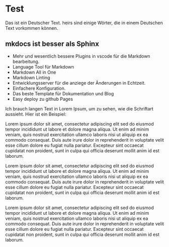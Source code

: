 # Test

Das ist ein Deutscher Text. heirs sind einige Wörter, die in einem Deutschen Text vorkommen können.

## mkdocs ist besser als Sphinx

* Mehr und wesentlich bessere Plugins in vscode für die Markdown bearbeitung.
* Language Tool für Markdown
* Markdown All in One
* Markdown Linting
* Entwicklungsserver für die anziege der Änderungen in Echtzeit.
* Einfachere Konfiguration.
* Das beste Template für Dokumentation und Blog
* Easy deploy zu github Pages

Ich brauch langen Text in Lorem Ipsum, um zu sehen, wie die Schriftart aussieht. Hier ist ein Beispiel:

Lorem ipsum dolor sit amet, consectetur adipiscing elit sed do eiusmod tempor incididunt ut labore et dolore magna aliqua. Ut enim ad minim veniam, quis nostrud exercitation ullamco laboris nisi ut aliquip ex ea commodo consequat. Duis aute irure dolor in reprehenderit in voluptate velit esse cillum dolore eu fugiat nulla pariatur. Excepteur sint occaecat cupidatat non proident, sunt in culpa qui officia deserunt mollit anim id est laborum.

Lorem ipsum dolor sit amet, consectetur adipiscing elit sed do eiusmod tempor incididunt ut labore et dolore magna aliqua. Ut enim ad minim veniam, quis nostrud exercitation ullamco laboris nisi ut aliquip ex ea commodo consequat. Duis aute irure dolor in reprehenderit in voluptate velit esse cillum dolore eu fugiat nulla pariatur. Excepteur sint occaecat cupidatat non proident, sunt in culpa qui officia deserunt mollit anim id est laborum.

Lorem ipsum dolor sit amet, consectetur adipiscing elit sed do eiusmod tempor incididunt ut labore et dolore magna aliqua. Ut enim ad minim veniam, quis nostrud exercitation ullamco laboris nisi ut aliquip ex ea commodo consequat. Duis aute irure dolor in reprehenderit in voluptate velit esse cillum dolore eu fugiat nulla pariatur. Excepteur sint occaecat cupidatat non proident, sunt in culpa qui officia deserunt mollit anim id est laborum.